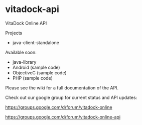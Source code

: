 vitadock-api
============

VitaDock Online API

Projects

- java-client-standalone

Available soon:

- java-library
- Android (sample code)
- ObjectiveC (sample code)
- PHP (sample code)

Please see the wiki for a full documentation of the API.

Check out our google group for current status and API updates:

https://groups.google.com/d/forum/vitadock-online

https://groups.google.com/d/forum/vitadock-online-api
